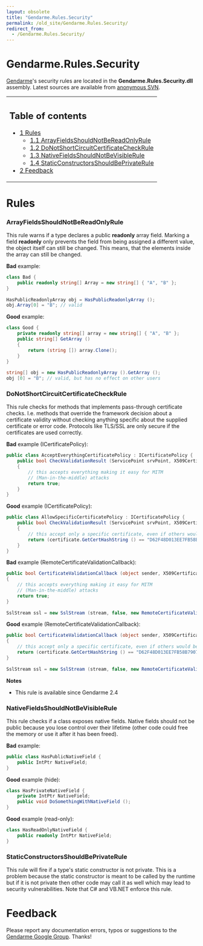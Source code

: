 ```yaml
---
layout: obsolete
title: "Gendarme.Rules.Security"
permalink: /old_site/Gendarme.Rules.Security/
redirect_from:
  - /Gendarme.Rules.Security/
---
```


Gendarme.Rules.Security
=======================

[Gendarme]({{site.github.url}}/old_site/Gendarme "Gendarme")'s security rules are located in the **Gendarme.Rules.Security.dll** assembly. Latest sources are available from [anonymous SVN](http://anonsvn.mono-project.com/viewcvs/trunk/mono-tools/gendarme/rules/Gendarme.Rules.Security/).

<table>
<col width="100%" />
<tbody>
<tr class="odd">
<td align="left"><h2>Table of contents</h2>
<ul>
<li><a href="#rules">1 Rules</a>
<ul>
<li><a href="#arrayfieldsshouldnotbereadonlyrule">1.1 ArrayFieldsShouldNotBeReadOnlyRule</a></li>
<li><a href="#donotshortcircuitcertificatecheckrule">1.2 DoNotShortCircuitCertificateCheckRule</a></li>
<li><a href="#nativefieldsshouldnotbevisiblerule">1.3 NativeFieldsShouldNotBeVisibleRule</a></li>
<li><a href="#staticconstructorsshouldbeprivaterule">1.4 StaticConstructorsShouldBePrivateRule</a></li>
</ul></li>
<li><a href="#feedback">2 Feedback</a></li>
</ul></td>
</tr>
</tbody>
</table>

Rules
=====

### ArrayFieldsShouldNotBeReadOnlyRule

This rule warns if a type declares a public **readonly** array field. Marking a field **readonly** only prevents the field from being assigned a different value, the object itself can still be changed. This means, that the elements inside the array can still be changed.

**Bad** example:

``` csharp
class Bad {
    public readonly string[] Array = new string[] { "A", "B" };
}
 
HasPublicReadonlyArray obj = HasPublicReadonlyArray ();
obj.Array[0] = "B"; // valid
```

**Good** example:

``` csharp
class Good {
    private readonly string[] array = new string[] { "A", "B" };
    public string[] GetArray ()
    {
        return (string []) array.Clone();
    }
}
 
string[] obj = new HasPublicReadonlyArray ().GetArray ();
obj [0] = "B"; // valid, but has no effect on other users
```

### DoNotShortCircuitCertificateCheckRule

This rule checks for methods that implements pass-through certificate checks. I.e. methods that override the framework decision about a certificate validity without checking anything specific about the supplied certificate or error code. Protocols like TLS/SSL are only secure if the certificates are used correctly.

**Bad** example (ICertificatePolicy):

``` csharp
public class AcceptEverythingCertificatePolicy : ICertificatePolicy {
    public bool CheckValidationResult (ServicePoint srvPoint, X509Certificate certificate, WebRequest request, int certificateProblem)
    {
        // this accepts everything making it easy for MITM
        // (Man-in-the-middle) attacks
        return true;
    }
}
```

**Good** example (ICertificatePolicy):

``` csharp
public class AllowSpecificCertificatePolicy : ICertificatePolicy {
    public bool CheckValidationResult (ServicePoint srvPoint, X509Certificate certificate, WebRequest request, int certificateProblem)
    {
        // this accept only a specific certificate, even if others would be ok
        return (certificate.GetCertHashString () == "D62F48D013EE7FB58B79074512670D9C5B3A5DA9");
    }
}
```

**Bad** example (RemoteCertificateValidationCallback):

``` csharp
public bool CertificateValidationCallback (object sender, X509Certificate certificate, X509Chain chain, SslPolicyErrors sslPolicyErrors)
{
    // this accepts everything making it easy for MITM
    // (Man-in-the-middle) attacks
    return true;
}
 
SslStream ssl = new SslStream (stream, false, new RemoteCertificateValidationCallback (CertificateValidationCallback), null);
```

**Good** example (RemoteCertificateValidationCallback):

``` csharp
public bool CertificateValidationCallback (object sender, X509Certificate certificate, X509Chain chain, SslPolicyErrors sslPolicyErrors)
{
    // this accept only a specific certificate, even if others would be ok
    return (certificate.GetCertHashString () == "D62F48D013EE7FB58B79074512670D9C5B3A5DA9");
}
 
SslStream ssl = new SslStream (stream, false, new RemoteCertificateValidationCallback (CertificateValidationCallback), null);
```

**Notes**

-   This rule is available since Gendarme 2.4

### NativeFieldsShouldNotBeVisibleRule

This rule checks if a class exposes native fields. Native fields should not be public because you lose control over their lifetime (other code could free the memory or use it after it has been freed).

**Bad** example:

``` csharp
public class HasPublicNativeField {
    public IntPtr NativeField;
}
```

**Good** example (hide):

``` csharp
class HasPrivateNativeField {
    private IntPtr NativeField;
    public void DoSomethingWithNativeField ();
}
```

**Good** example (read-only):

``` csharp
class HasReadOnlyNativeField {
    public readonly IntPtr NativeField;
}
```

### StaticConstructorsShouldBePrivateRule

This rule will fire if a type's static constructor is not private. This is a problem because the static constructor is meant to be called by the runtime but if it is not private then other code may call it as well which may lead to security vulnerabilities. Note that C\# and VB.NET enforce this rule.

Feedback
========

Please report any documentation errors, typos or suggestions to the [Gendarme Google Group](http://groups.google.com/group/gendarme). Thanks!

